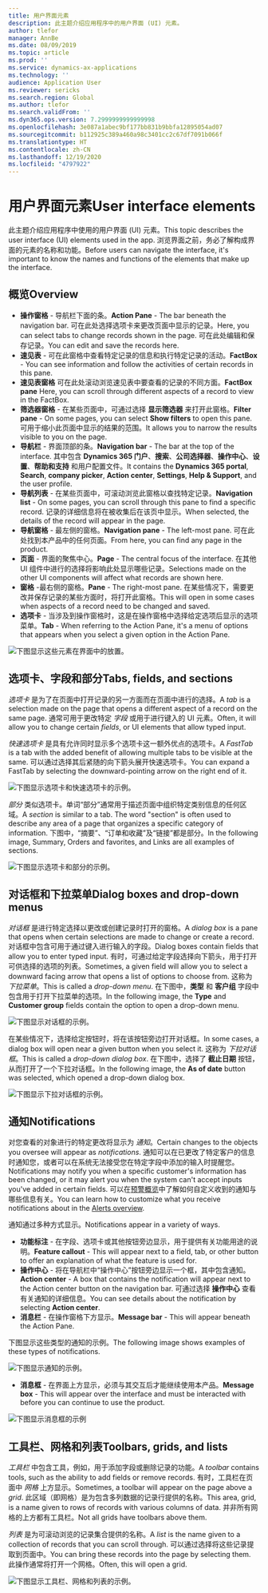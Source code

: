 ```yaml
---
title: 用户界面元素
description: 此主题介绍应用程序中的用户界面 (UI) 元素。
author: tlefor
manager: AnnBe
ms.date: 08/09/2019
ms.topic: article
ms.prod: ''
ms.service: dynamics-ax-applications
ms.technology: ''
audience: Application User
ms.reviewer: sericks
ms.search.region: Global
ms.author: tlefor
ms.search.validFrom: ''
ms.dyn365.ops.version: 7.2999999999999998
ms.openlocfilehash: 3e087a1abec9bf177bb831b9bbfa12895054ad07
ms.sourcegitcommit: b112925c389a460a98c3401cc2c67df7091b066f
ms.translationtype: HT
ms.contentlocale: zh-CN
ms.lasthandoff: 12/19/2020
ms.locfileid: "4797922"
---
```

# <a name="user-interface-elements"></a><span data-ttu-id="d4d6c-103">用户界面元素</span><span class="sxs-lookup"><span data-stu-id="d4d6c-103">User interface elements</span></span>

<span data-ttu-id="d4d6c-104">此主题介绍应用程序中使用的用户界面 (UI) 元素。</span><span class="sxs-lookup"><span data-stu-id="d4d6c-104">This topic describes the user interface (UI) elements used in the app.</span></span> <span data-ttu-id="d4d6c-105">浏览界面之前，务必了解构成界面的元素的名称和功能。</span><span class="sxs-lookup"><span data-stu-id="d4d6c-105">Before users can navigate the interface, it's important to know the names and functions of the elements that make up the interface.</span></span>

## <a name="overview"></a><span data-ttu-id="d4d6c-106">概览</span><span class="sxs-lookup"><span data-stu-id="d4d6c-106">Overview</span></span>

- <span data-ttu-id="d4d6c-107">**操作窗格** - 导航栏下面的条。</span><span class="sxs-lookup"><span data-stu-id="d4d6c-107">**Action Pane** - The bar beneath the navigation bar.</span></span> <span data-ttu-id="d4d6c-108">可在此处选择选项卡来更改页面中显示的记录。</span><span class="sxs-lookup"><span data-stu-id="d4d6c-108">Here, you can select tabs to change records shown in the page.</span></span> <span data-ttu-id="d4d6c-109">可在此处编辑和保存记录。</span><span class="sxs-lookup"><span data-stu-id="d4d6c-109">You can edit and save the records here.</span></span>  
- <span data-ttu-id="d4d6c-110">**速见表** - 可在此窗格中查看特定记录的信息和执行特定记录的活动。</span><span class="sxs-lookup"><span data-stu-id="d4d6c-110">**FactBox** - You can see information and follow the activities of certain records in this pane.</span></span>  
- <span data-ttu-id="d4d6c-111">**速见表窗格** 可在此处滚动浏览速见表中要查看的记录的不同方面。</span><span class="sxs-lookup"><span data-stu-id="d4d6c-111">**FactBox pane** Here, you can scroll through different aspects of a record to view in the FactBox.</span></span>  
- <span data-ttu-id="d4d6c-112">**筛选器窗格** - 在某些页面中，可通过选择 **显示筛选器** 来打开此窗格。</span><span class="sxs-lookup"><span data-stu-id="d4d6c-112">**Filter pane** - On some pages, you can select **Show filters** to open this pane.</span></span> <span data-ttu-id="d4d6c-113">可用于缩小此页面中显示的结果的范围。</span><span class="sxs-lookup"><span data-stu-id="d4d6c-113">It allows you to narrow the results visible to you on the page.</span></span>  
- <span data-ttu-id="d4d6c-114">**导航栏** - 界面顶部的条。</span><span class="sxs-lookup"><span data-stu-id="d4d6c-114">**Navigation bar** - The bar at the top of the interface.</span></span> <span data-ttu-id="d4d6c-115">其中包含 **Dynamics 365 门户**、**搜索**、**公司选择器**、**操作中心**、**设置**、**帮助和支持** 和用户配置文件。</span><span class="sxs-lookup"><span data-stu-id="d4d6c-115">It contains the **Dynamics 365 portal**, **Search**, **company picker**, **Action center**, **Settings**, **Help & Support**, and the user profile.</span></span>  
- <span data-ttu-id="d4d6c-116">**导航列表** - 在某些页面中，可滚动浏览此窗格以查找特定记录。</span><span class="sxs-lookup"><span data-stu-id="d4d6c-116">**Navigation list** - On some pages, you can scroll through this pane to find a specific record.</span></span> <span data-ttu-id="d4d6c-117">记录的详细信息将在被收集后在该页中显示。</span><span class="sxs-lookup"><span data-stu-id="d4d6c-117">When selected, the details of the record will appear in the page.</span></span>  
- <span data-ttu-id="d4d6c-118">**导航窗格** - 最左侧的窗格。</span><span class="sxs-lookup"><span data-stu-id="d4d6c-118">**Navigation pane** - The left-most pane.</span></span> <span data-ttu-id="d4d6c-119">可在此处找到本产品中的任何页面。</span><span class="sxs-lookup"><span data-stu-id="d4d6c-119">From here, you can find any page in the product.</span></span>  
- <span data-ttu-id="d4d6c-120">**页面** - 界面的聚焦中心。</span><span class="sxs-lookup"><span data-stu-id="d4d6c-120">**Page** - The central focus of the interface.</span></span> <span data-ttu-id="d4d6c-121">在其他 UI 组件中进行的选择将影响此处显示哪些记录。</span><span class="sxs-lookup"><span data-stu-id="d4d6c-121">Selections made on the other UI components will affect what records are shown here.</span></span>  
- <span data-ttu-id="d4d6c-122">**窗格** -最右侧的窗格。</span><span class="sxs-lookup"><span data-stu-id="d4d6c-122">**Pane** - The right-most pane.</span></span> <span data-ttu-id="d4d6c-123">在某些情况下，需要更改并保存记录的某些方面时，将打开此窗格。</span><span class="sxs-lookup"><span data-stu-id="d4d6c-123">This will open in some cases when aspects of a record need to be changed and saved.</span></span>  
- <span data-ttu-id="d4d6c-124">**选项卡** - 当涉及到操作窗格时，这是在操作窗格中选择给定选项后显示的选项菜单。</span><span class="sxs-lookup"><span data-stu-id="d4d6c-124">**Tab** - When referring to the Action Pane, it's a menu of options that appears when you select a given option in the Action Pane.</span></span>  

![下图显示这些元素在界面中的放置。](media/user-interface-01.png)

## <a name="tabs-fields-and-sections"></a><span data-ttu-id="d4d6c-126">选项卡、字段和部分</span><span class="sxs-lookup"><span data-stu-id="d4d6c-126">Tabs, fields, and sections</span></span>

<span data-ttu-id="d4d6c-127">*选项卡* 是为了在页面中打开记录的另一方面而在页面中进行的选择。</span><span class="sxs-lookup"><span data-stu-id="d4d6c-127">A *tab* is a selection made on the page that opens a different aspect of a record on the same page.</span></span> <span data-ttu-id="d4d6c-128">通常可用于更改特定 *字段* 或用于进行键入的 UI 元素。</span><span class="sxs-lookup"><span data-stu-id="d4d6c-128">Often, it will allow you to change certain *fields*, or UI elements that allow typed input.</span></span> 

<span data-ttu-id="d4d6c-129">*快速选项卡* 是具有允许同时显示多个选项卡这一额外优点的选项卡。</span><span class="sxs-lookup"><span data-stu-id="d4d6c-129">A *FastTab* is a tab with the added benefit of allowing multiple tabs to be visible at the same.</span></span> <span data-ttu-id="d4d6c-130">可以通过选择其后紧随的向下箭头展开快速选项卡。</span><span class="sxs-lookup"><span data-stu-id="d4d6c-130">You can expand a FastTab by selecting the downward-pointing arrow on the right end of it.</span></span>

![下图显示选项卡和快速选项卡的示例。](media/user-interface-02.png)

<span data-ttu-id="d4d6c-132">*部分* 类似选项卡。单词“部分”通常用于描述页面中组织特定类别信息的任何区域。</span><span class="sxs-lookup"><span data-stu-id="d4d6c-132">A *section* is similar to a tab. The word "section" is often used to describe any area of a page that organizes a specific category of information.</span></span> <span data-ttu-id="d4d6c-133">下图中，“摘要”、“订单和收藏”及“链接”都是部分。</span><span class="sxs-lookup"><span data-stu-id="d4d6c-133">In the following image, Summary, Orders and favorites, and Links are all examples of sections.</span></span>

![下图显示选项卡和部分的示例。](media/user-interface-03.png)

## <a name="dialog-boxes-and-drop-down-menus"></a><span data-ttu-id="d4d6c-135">对话框和下拉菜单</span><span class="sxs-lookup"><span data-stu-id="d4d6c-135">Dialog boxes and drop-down menus</span></span>

<span data-ttu-id="d4d6c-136">*对话框* 是进行特定选择以更改或创建记录时打开的窗格。</span><span class="sxs-lookup"><span data-stu-id="d4d6c-136">A *dialog box* is a pane that opens when certain selections are made to change or create a record.</span></span> <span data-ttu-id="d4d6c-137">对话框中包含可用于通过键入进行输入的字段。</span><span class="sxs-lookup"><span data-stu-id="d4d6c-137">Dialog boxes contain fields that allow you to enter typed input.</span></span> <span data-ttu-id="d4d6c-138">有时，可通过给定字段选择向下箭头，用于打开可供选择的选项的列表。</span><span class="sxs-lookup"><span data-stu-id="d4d6c-138">Sometimes, a given field will allow you to select a downward facing arrow that opens a list of options to choose from.</span></span> <span data-ttu-id="d4d6c-139">这称为 *下拉菜单*。</span><span class="sxs-lookup"><span data-stu-id="d4d6c-139">This is called a *drop-down menu*.</span></span> <span data-ttu-id="d4d6c-140">在下图中，**类型** 和 **客户组** 字段中包含用于打开下拉菜单的选项。</span><span class="sxs-lookup"><span data-stu-id="d4d6c-140">In the following image, the **Type** and **Customer group** fields contain the option to open a drop-down menu.</span></span>

![下图显示对话框的示例。](media/user-interface-04.png)

<span data-ttu-id="d4d6c-142">在某些情况下，选择给定按钮时，将在该按钮旁边打开对话框。</span><span class="sxs-lookup"><span data-stu-id="d4d6c-142">In some cases, a dialog box will open near a given button when you select it.</span></span> <span data-ttu-id="d4d6c-143">这称为 *下拉对话框*。</span><span class="sxs-lookup"><span data-stu-id="d4d6c-143">This is called a *drop-down dialog box*.</span></span> <span data-ttu-id="d4d6c-144">在下图中，选择了 **截止日期** 按钮，从而打开了一个下拉对话框。</span><span class="sxs-lookup"><span data-stu-id="d4d6c-144">In the following image, the **As of date** button was selected, which opened a drop-down dialog box.</span></span>

![下图显示下拉对话框的示例。](media/user-interface-05.png)

## <a name="notifications"></a><span data-ttu-id="d4d6c-146">通知</span><span class="sxs-lookup"><span data-stu-id="d4d6c-146">Notifications</span></span>

<span data-ttu-id="d4d6c-147">对您查看的对象进行的特定更改将显示为 *通知*。</span><span class="sxs-lookup"><span data-stu-id="d4d6c-147">Certain changes to the objects you oversee will appear as *notifications*.</span></span> <span data-ttu-id="d4d6c-148">通知可以在已更改了特定客户的信息时通知您，或者可以在系统无法接受您在特定字段中添加的输入时提醒您。</span><span class="sxs-lookup"><span data-stu-id="d4d6c-148">Notifications may notify you when a specific customer's information has been changed, or it may alert you when the system can't accept inputs you've added in certain fields.</span></span> <span data-ttu-id="d4d6c-149">可以在[预警概览](../get-started/alerts-overview.md)中了解如何自定义收到的通知与哪些信息有关。</span><span class="sxs-lookup"><span data-stu-id="d4d6c-149">You can learn how to customize what you receive notifications about in the [Alerts overview](../get-started/alerts-overview.md).</span></span>

<span data-ttu-id="d4d6c-150">通知通过多种方式显示。</span><span class="sxs-lookup"><span data-stu-id="d4d6c-150">Notifications appear in a variety of ways.</span></span>
- <span data-ttu-id="d4d6c-151">**功能标注** - 在字段、选项卡或其他按钮旁边显示，用于提供有关功能用途的说明。</span><span class="sxs-lookup"><span data-stu-id="d4d6c-151">**Feature callout** - This will appear next to a field, tab, or other button to offer an explanation of what the feature is used for.</span></span> 
- <span data-ttu-id="d4d6c-152">**操作中心** - 将在导航栏中“操作中心”按钮旁边显示一个框，其中包含通知。</span><span class="sxs-lookup"><span data-stu-id="d4d6c-152">**Action center** - A box that contains the notification will appear next to the Action center button on the navigation bar.</span></span> <span data-ttu-id="d4d6c-153">可通过选择 **操作中心** 查看有关通知的详细信息。</span><span class="sxs-lookup"><span data-stu-id="d4d6c-153">You can see details about the notification by selecting **Action center**.</span></span>  
- <span data-ttu-id="d4d6c-154">**消息栏** - 在操作窗格下方显示。</span><span class="sxs-lookup"><span data-stu-id="d4d6c-154">**Message bar** - This will appear beneath the Action Pane.</span></span>  

<span data-ttu-id="d4d6c-155">下图显示这些类型的通知的示例。</span><span class="sxs-lookup"><span data-stu-id="d4d6c-155">The following image shows examples of these types of notifications.</span></span>

![下图显示通知的示例。](media/user-interface-06.png)

- <span data-ttu-id="d4d6c-157">**消息框** - 在界面上方显示，必须与其交互后才能继续使用本产品。</span><span class="sxs-lookup"><span data-stu-id="d4d6c-157">**Message box** - This will appear over the interface and must be interacted with before you can continue to use the product.</span></span>  

![下图显示消息框的示例](media/user-interface-07.png)

## <a name="toolbars-grids-and-lists"></a><span data-ttu-id="d4d6c-159">工具栏、网格和列表</span><span class="sxs-lookup"><span data-stu-id="d4d6c-159">Toolbars, grids, and lists</span></span>

<span data-ttu-id="d4d6c-160">*工具栏* 中包含工具，例如，用于添加字段或删除记录的功能。</span><span class="sxs-lookup"><span data-stu-id="d4d6c-160">A *toolbar* contains tools, such as the ability to add fields or remove records.</span></span> <span data-ttu-id="d4d6c-161">有时，工具栏在页面中 *网格* 上方显示。</span><span class="sxs-lookup"><span data-stu-id="d4d6c-161">Sometimes, a toolbar will appear on the page above a *grid*.</span></span> <span data-ttu-id="d4d6c-162">此区域（即网格）是为包含多列数据的记录行提供的名称。</span><span class="sxs-lookup"><span data-stu-id="d4d6c-162">This area, grid, is a name given to rows of records with various columns of data.</span></span> <span data-ttu-id="d4d6c-163">并非所有网格的上方都有工具栏。</span><span class="sxs-lookup"><span data-stu-id="d4d6c-163">Not all grids have toolbars above them.</span></span>

<span data-ttu-id="d4d6c-164">*列表* 是为可滚动浏览的记录集合提供的名称。</span><span class="sxs-lookup"><span data-stu-id="d4d6c-164">A *list* is the name given to a collection of records that you can scroll through.</span></span> <span data-ttu-id="d4d6c-165">可以通过选择将这些记录提取到页面中。</span><span class="sxs-lookup"><span data-stu-id="d4d6c-165">You can bring these records into the page by selecting them.</span></span> <span data-ttu-id="d4d6c-166">此操作通常将打开一个网格。</span><span class="sxs-lookup"><span data-stu-id="d4d6c-166">Often, this will open a grid.</span></span>

![下图显示工具栏、网格和列表的示例。](media/user-interface-08.png)
